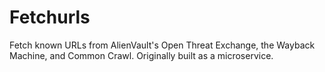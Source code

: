 # Fetchurls
Fetch known URLs from AlienVault's Open Threat Exchange, the Wayback Machine, and Common Crawl. Originally built as a microservice.
